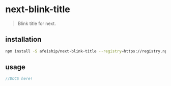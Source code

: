 # next-blink-title
> Blink title for next.

## installation
```bash
npm install -S afeiship/next-blink-title --registry=https://registry.npm.taobao.org
```

## usage
```js
//DOCS here!
```
